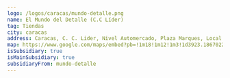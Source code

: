 ```yaml
---
logo: /logos/caracas/mundo-detalle.png
name: El Mundo del Detalle (C.C Líder)
tag: Tiendas
city: caracas
address: Caracas, C. C. Lider, Nivel Automercado, Plaza Marques, Local A-11
map: https://www.google.com/maps/embed?pb=!1m18!1m12!1m3!1d3923.18670220719!2d-66.8210799!3d10.485943599999999!2m3!1f0!2f0!3f0!3m2!1i1024!2i768!4f13.1!3m3!1m2!1s0x8c2a58321f7ff1df%3A0xb03e14bfba3d104f!2sCentro%20Comercial%20L%C3%ADder!5e0!3m2!1ses!2sve!4v1693668572548!5m2!1ses!2sve
isSubsidiary: true
isMainSubsidiary: true
subsidiaryFrom: mundo-detalle
---
```

